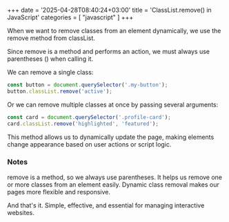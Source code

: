 +++
date = '2025-04-28T08:40:24+03:00'
title = 'ClassList.remove() in JavaScript'
categories = [ "javascript" ]
+++


When we want to remove classes from an element dynamically, we use the remove method from classList.

Since remove is a method and performs an action, we must always use parentheses () when calling it.

We can remove a single class:

```javascript
const button = document.querySelector('.my-button');
button.classList.remove('active');
```

Or we can remove multiple classes at once by passing several arguments:

```javascript
const card = document.querySelector('.profile-card');
card.classList.remove('highlighted', 'featured');
```

This method allows us to dynamically update the page, making elements change appearance based on user actions or script logic.

### Notes

remove is a method, so we always use parentheses.
It helps us remove one or more classes from an element easily.
Dynamic class removal makes our pages more flexible and responsive.

And that's it.
Simple, effective, and essential for managing interactive websites.
